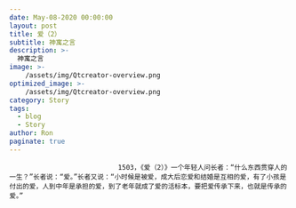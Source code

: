 ```yaml
---
date: May-08-2020 00:00:00
layout: post
title: 爱（2）
subtitle: 神寓之言
description: >-
  神寓之言
image: >-
    /assets/img/Qtcreator-overview.png
optimized_image: >-
    /assets/img/Qtcreator-overview.png
category: Story
tags:
  - blog
  - Story
author: Ron
paginate: true
---
```


							　　1503，《爱（2）》一个年轻人问长者：“什么东西贯穿人的一生？”长者说：“爱。”长者又说：“小时候是被爱，成大后恋爱和结婚是互相的爱，有了小孩是付出的爱，人到中年是承担的爱，到了老年就成了爱的活标本，要把爱传承下来，也就是传承的爱。”
							
							
						